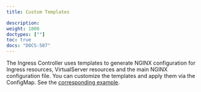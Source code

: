 ```yaml
---
title: Custom Templates

description:
weight: 1800
doctypes: [""]
toc: true
docs: "DOCS-587"
---
```



The Ingress Controller uses templates to generate NGINX configuration for Ingress resources, VirtualServer resources and the main NGINX configuration file. You can customize the templates and apply them via the ConfigMap. See the [corresponding example](https://github.com/nginxinc/kubernetes-ingress/tree/v2.3.1/examples/shared-examples/custom-templates).

